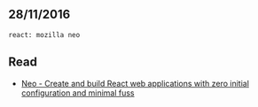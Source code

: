 28/11/2016
----------

`react: mozilla neo`

## Read

- [Neo - Create and build React web applications with zero initial configuration and minimal fuss](https://blog.eliperelman.com/neo-8bf3d7325f7#.2hgp0dns1)
